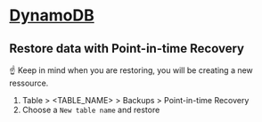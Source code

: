 # [DynamoDB](https://eu-west-1.console.aws.amazon.com/dynamodb/home?region=eu-west-1#tables:)

## Restore data with Point-in-time Recovery

☝ Keep in mind when you are restoring, you will be creating a new ressource.

1. Table > <TABLE_NAME> > Backups > Point-in-time Recovery
1. Choose a `New table name` and restore
